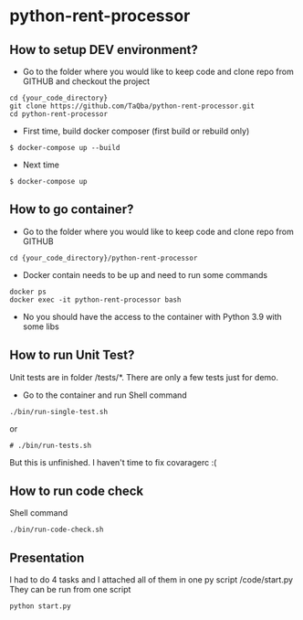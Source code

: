# python-rent-processor



## How to setup DEV environment?
- Go to the folder where you would like to keep code and clone repo from GITHUB
and checkout the project
```
cd {your_code_directory}
git clone https://github.com/TaQba/python-rent-processor.git
cd python-rent-processor
```
- First time, build docker composer (first build or rebuild only)
```
$ docker-compose up --build
```
- Next time
```
$ docker-compose up
``` 


## How to go container?
- Go to the folder where you would like to keep code and clone repo from  GITHUB
```
cd {your_code_directory}/python-rent-processor
```
- Docker contain needs to be up and need to run some commands

```
docker ps
docker exec -it python-rent-processor bash
```
- No you should have the access to the container with Python 3.9 with some libs

## How to run Unit Test?
Unit tests are in folder /tests/*. There are only a few tests just for demo.
- Go to the container and run Shell command
```
./bin/run-single-test.sh 
```
or
```
# ./bin/run-tests.sh 
```
But this is unfinished. I haven't time to fix covaragerc :(

## How to run code check
Shell command
```
./bin/run-code-check.sh 
```


## Presentation
I had to do 4 tasks and I attached all of them in one py script /code/start.py
They can be run from one script 

```
python start.py 
```
